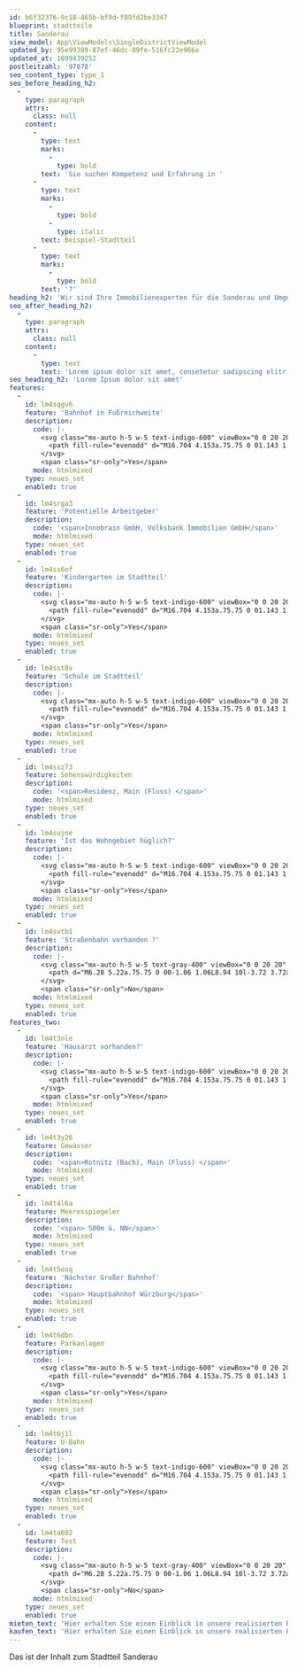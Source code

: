 ```yaml
---
id: b6f32376-9c18-465b-bf9d-f89fd2be3347
blueprint: stadtteile
title: Sanderau
view_model: App\ViewModels\SingleDistrictViewModel
updated_by: 95e99389-87ef-46dc-89fe-516fc22e966e
updated_at: 1699439252
postleitzahl: '97078'
seo_content_type: type_1
seo_before_heading_h2:
  -
    type: paragraph
    attrs:
      class: null
    content:
      -
        type: text
        marks:
          -
            type: bold
        text: 'Sie suchen Kompetenz und Erfahrung in '
      -
        type: text
        marks:
          -
            type: bold
          -
            type: italic
        text: Beispiel-Stadtteil
      -
        type: text
        marks:
          -
            type: bold
        text: '?'
heading_h2: 'Wir sind Ihre Immobilienexperten für die Sanderau und Umgebung'
seo_after_heading_h2:
  -
    type: paragraph
    attrs:
      class: null
    content:
      -
        type: text
        text: 'Lorem ipsum dolor sit amet, consetetur sadipscing elitr, sed diam nonumy eirmod tempor invidunt ut labore et dolore magna aliquyam erat, sed diam voluptua. At vero eos et accusam et justo duo dolores et ea rebum. Stet clita kasd gubergren, no sea takimata sanctus est Lorem ipsum dolor sit amet. Lorem ipsum dolor sit amet, consetetur sadipscing elitr, sed diam nonumy eirmod tempor invidunt ut labore et dolore magna aliquyam erat, sed diam voluptua. At vero eos et accusam et justo duo dolores et ea rebum. Stet clita kasd gubergren, no sea takimata sanctus est Lorem ipsum dolor sit amet.'
seo_heading_h2: 'Lorem Ipsum dolor sit amet'
features:
  -
    id: lm4sqgv6
    feature: 'Bahnhof in Fußreichweite'
    description:
      code: |-
        <svg class="mx-auto h-5 w-5 text-indigo-600" viewBox="0 0 20 20" fill="currentColor" aria-hidden="true">
          <path fill-rule="evenodd" d="M16.704 4.153a.75.75 0 01.143 1.052l-8 10.5a.75.75 0 01-1.127.075l-4.5-4.5a.75.75 0 011.06-1.06l3.894 3.893 7.48-9.817a.75.75 0 011.05-.143z" clip-rule="evenodd" />
        </svg>
        <span class="sr-only">Yes</span>
      mode: htmlmixed
    type: neues_set
    enabled: true
  -
    id: lm4srga3
    feature: 'Potentielle Arbeitgeber'
    description:
      code: '<span>Innobrain GmbH, Volksbank Immobilien GmbH</span>'
      mode: htmlmixed
    type: neues_set
    enabled: true
  -
    id: lm4ss6of
    feature: 'Kindergarten im Stadtteil'
    description:
      code: |-
        <svg class="mx-auto h-5 w-5 text-indigo-600" viewBox="0 0 20 20" fill="currentColor" aria-hidden="true">
          <path fill-rule="evenodd" d="M16.704 4.153a.75.75 0 01.143 1.052l-8 10.5a.75.75 0 01-1.127.075l-4.5-4.5a.75.75 0 011.06-1.06l3.894 3.893 7.48-9.817a.75.75 0 011.05-.143z" clip-rule="evenodd" />
        </svg>
        <span class="sr-only">Yes</span>
      mode: htmlmixed
    type: neues_set
    enabled: true
  -
    id: lm4sst8v
    feature: 'Schule im Stadtteil'
    description:
      code: |-
        <svg class="mx-auto h-5 w-5 text-indigo-600" viewBox="0 0 20 20" fill="currentColor" aria-hidden="true">
          <path fill-rule="evenodd" d="M16.704 4.153a.75.75 0 01.143 1.052l-8 10.5a.75.75 0 01-1.127.075l-4.5-4.5a.75.75 0 011.06-1.06l3.894 3.893 7.48-9.817a.75.75 0 011.05-.143z" clip-rule="evenodd" />
        </svg>
        <span class="sr-only">Yes</span>
      mode: htmlmixed
    type: neues_set
    enabled: true
  -
    id: lm4ssz73
    feature: Sehenswürdigkeiten
    description:
      code: '<span>Residenz, Main (Fluss) </span>'
      mode: htmlmixed
    type: neues_set
    enabled: true
  -
    id: lm4sujne
    feature: 'Ist das Wohngebiet hüglich?'
    description:
      code: |-
        <svg class="mx-auto h-5 w-5 text-indigo-600" viewBox="0 0 20 20" fill="currentColor" aria-hidden="true">
          <path fill-rule="evenodd" d="M16.704 4.153a.75.75 0 01.143 1.052l-8 10.5a.75.75 0 01-1.127.075l-4.5-4.5a.75.75 0 011.06-1.06l3.894 3.893 7.48-9.817a.75.75 0 011.05-.143z" clip-rule="evenodd" />
        </svg>
        <span class="sr-only">Yes</span>
      mode: htmlmixed
    type: neues_set
    enabled: true
  -
    id: lm4svtb1
    feature: 'Straßenbahn vorhanden ?'
    description:
      code: |-
        <svg class="mx-auto h-5 w-5 text-gray-400" viewBox="0 0 20 20" fill="currentColor" aria-hidden="true">
          <path d="M6.28 5.22a.75.75 0 00-1.06 1.06L8.94 10l-3.72 3.72a.75.75 0 101.06 1.06L10 11.06l3.72 3.72a.75.75 0 101.06-1.06L11.06 10l3.72-3.72a.75.75 0 00-1.06-1.06L10 8.94 6.28 5.22z" />
        </svg>
        <span class="sr-only">No</span>
      mode: htmlmixed
    type: neues_set
    enabled: true
features_two:
  -
    id: lm4t3nle
    feature: 'Hausarzt vorhanden?'
    description:
      code: |-
        <svg class="mx-auto h-5 w-5 text-indigo-600" viewBox="0 0 20 20" fill="currentColor" aria-hidden="true">
          <path fill-rule="evenodd" d="M16.704 4.153a.75.75 0 01.143 1.052l-8 10.5a.75.75 0 01-1.127.075l-4.5-4.5a.75.75 0 011.06-1.06l3.894 3.893 7.48-9.817a.75.75 0 011.05-.143z" clip-rule="evenodd" />
        </svg>
        <span class="sr-only">Yes</span>
      mode: htmlmixed
    type: neues_set
    enabled: true
  -
    id: lm4t3y26
    feature: Gewässer
    description:
      code: '<span>Rotnitz (Bach), Main (Fluss) </span>'
      mode: htmlmixed
    type: neues_set
    enabled: true
  -
    id: lm4t4l6a
    feature: Meeresspiegeler
    description:
      code: '<span> 500m ü. NN</span>'
      mode: htmlmixed
    type: neues_set
    enabled: true
  -
    id: lm4t5osq
    feature: 'Nächster Großer Bahnhof'
    description:
      code: '<span> Hauptbahnhof Würzburg</span>'
      mode: htmlmixed
    type: neues_set
    enabled: true
  -
    id: lm4t6dbn
    feature: Parkanlagen
    description:
      code: |-
        <svg class="mx-auto h-5 w-5 text-indigo-600" viewBox="0 0 20 20" fill="currentColor" aria-hidden="true">
          <path fill-rule="evenodd" d="M16.704 4.153a.75.75 0 01.143 1.052l-8 10.5a.75.75 0 01-1.127.075l-4.5-4.5a.75.75 0 011.06-1.06l3.894 3.893 7.48-9.817a.75.75 0 011.05-.143z" clip-rule="evenodd" />
        </svg>
        <span class="sr-only">Yes</span>
      mode: htmlmixed
    type: neues_set
    enabled: true
  -
    id: lm4t6j1l
    feature: U-Bahn
    description:
      code: |-
        <svg class="mx-auto h-5 w-5 text-indigo-600" viewBox="0 0 20 20" fill="currentColor" aria-hidden="true">
          <path fill-rule="evenodd" d="M16.704 4.153a.75.75 0 01.143 1.052l-8 10.5a.75.75 0 01-1.127.075l-4.5-4.5a.75.75 0 011.06-1.06l3.894 3.893 7.48-9.817a.75.75 0 011.05-.143z" clip-rule="evenodd" />
        </svg>
        <span class="sr-only">Yes</span>
      mode: htmlmixed
    type: neues_set
    enabled: true
  -
    id: lm4ta602
    feature: Test
    description:
      code: |-
        <svg class="mx-auto h-5 w-5 text-gray-400" viewBox="0 0 20 20" fill="currentColor" aria-hidden="true">
          <path d="M6.28 5.22a.75.75 0 00-1.06 1.06L8.94 10l-3.72 3.72a.75.75 0 101.06 1.06L10 11.06l3.72 3.72a.75.75 0 101.06-1.06L11.06 10l3.72-3.72a.75.75 0 00-1.06-1.06L10 8.94 6.28 5.22z" />
        </svg>
        <span class="sr-only">No</span>
      mode: htmlmixed
    type: neues_set
    enabled: true
mieten_text: 'Hier erhalten Sie einen Einblick in unsere realisierten Projekte und unserer Arbeit als Immobilienberater.'
kaufen_text: 'Hier erhalten Sie einen Einblick in unsere realisierten Projekte und unserer Arbeit als Immobilienberater.'
---
```

Das ist der Inhalt zum Stadtteil Sanderau